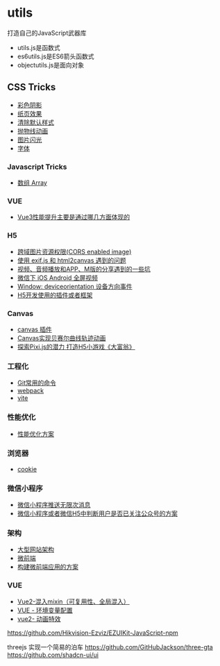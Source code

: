 # utils
 打造自己的JavaScript武器库
- utils.js是函数式
- es6utils.js是ES6箭头函数式
- objectutils.js是面向对象


## CSS Tricks

- [彩色阴影](https://github.com/zhoubingyan1/utils/issues/28)
- [纸页效果](https://github.com/zhoubingyan1/utils/issues/27)
- [清除默认样式](https://github.com/zhoubingyan1/utils/issues/26)
- [抛物线动画](https://github.com/zhoubingyan1/utils/issues/25)
- [图片闪光](https://github.com/zhoubingyan1/utils/issues/24)
- [字体](https://github.com/zhoubingyan1/utils/issues/3)

### Javascript Tricks

- [数组 Array](https://github.com/zhoubingyan1/utils/issues/7)

### VUE

- [Vue3性能提升主要是通过哪几方面体现的](https://github.com/zhoubingyan1/utils/issues/13)

### H5

- [跨域图片资源权限(CORS enabled image)](https://github.com/zhoubingyan1/utils/issues/1)
- [使用 exif.js 和 html2canvas 遇到的问题](https://github.com/zhoubingyan1/utils/issues/2)
- [视频、音频播放和APP、M版的分享遇到的一些坑](https://github.com/zhoubingyan1/utils/issues/4)
- [微信下 iOS Android 全屏视频](https://github.com/zhoubingyan1/utils/issues/5)
- [Window: deviceorientation 设备方向事件](https://github.com/zhoubingyan1/utils/issues/8)
- [H5开发使用的插件或者框架](https://github.com/zhoubingyan1/utils/issues/17)

### Canvas

- [canvas 插件](https://github.com/zhoubingyan1/utils/issues/6)
- [Canvas实现贝赛尔曲线轨迹动画](https://github.com/zhoubingyan1/utils/issues/9)
- [探索Pixi.js的潜力 打造H5小游戏《大富翁》](https://github.com/zhoubingyan1/utils/issues/14)

### 工程化

- [Git常用的命令](https://github.com/zhoubingyan1/utils/issues/12)
- [webpack](https://github.com/zhoubingyan1/utils/issues/31)
- [vite](https://github.com/zhoubingyan1/utils/issues/32)

### 性能优化
- [性能优化方案](https://github.com/zhoubingyan1/utils/issues/15)

### 浏览器
- [cookie](https://github.com/zhoubingyan1/utils/issues/30)


### 微信小程序

- [微信小程序推送无限次消息](https://github.com/zhoubingyan1/utils/issues/21)
- [微信小程序或者微信H5中判断用户是否已关注公众号的方案](https://github.com/zhoubingyan1/utils/issues/20)


### 架构

- [大型网站架构](https://github.com/zhoubingyan1/utils/issues/10)
- [微前端](https://github.com/zhoubingyan1/utils/issues/11)
- [构建微前端应用的方案](https://github.com/zhoubingyan1/utils/issues/16)


### VUE

- [ Vue2-混入mixin（可复用性、全局混入）](https://github.com/zhoubingyan1/utils/issues/41)
- [VUE - 环境变量配置](https://github.com/zhoubingyan1/utils/issues/35)
- [vue2- 动画特效](https://github.com/zhoubingyan1/utils/issues/42)




https://github.com/Hikvision-Ezviz/EZUIKit-JavaScript-npm

threejs 实现一个简易的泊车 https://github.com/GitHubJackson/three-gta
https://github.com/shadcn-ui/ui



